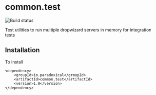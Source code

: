 common.test
========================

![Build status](https://travis-ci.org/paradoxical-io/common.test.svg?branch=master)

Test utilities to run multiple dropwizard servers in memory for integration tests

## Installation

To install

```
<dependency>
    <groupId>io.paradoxical</groupId>
    <artifactId>common.test</artifactId>
    <version>1.0</version>
</dependency>
``` 
 
